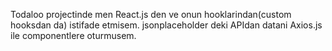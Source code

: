Todaloo projectinde men React.js den ve onun hooklarindan(custom hooksdan da) istifade etmisem.
jsonplaceholder deki APIdan datani Axios.js ile componentlere oturmusem.
